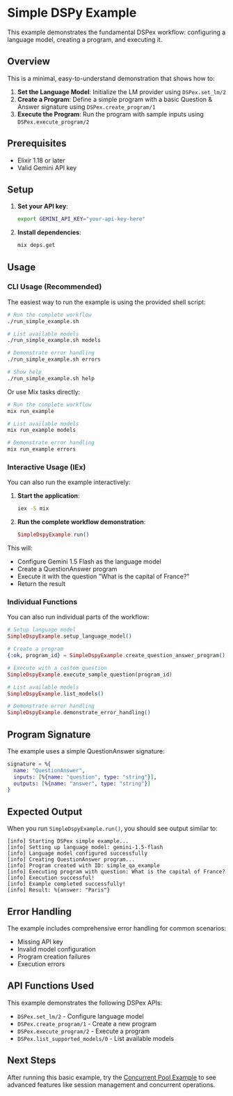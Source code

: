 # Simple DSPy Example

This example demonstrates the fundamental DSPex workflow: configuring a language model, creating a program, and executing it.

## Overview

This is a minimal, easy-to-understand demonstration that shows how to:

1. **Set the Language Model**: Initialize the LM provider using `DSPex.set_lm/2`
2. **Create a Program**: Define a simple program with a basic Question & Answer signature using `DSPex.create_program/1`
3. **Execute the Program**: Run the program with sample inputs using `DSPex.execute_program/2`

## Prerequisites

- Elixir 1.18 or later
- Valid Gemini API key

## Setup

1. **Set your API key**:
   ```bash
   export GEMINI_API_KEY="your-api-key-here"
   ```

2. **Install dependencies**:
   ```bash
   mix deps.get
   ```

## Usage

### CLI Usage (Recommended)

The easiest way to run the example is using the provided shell script:

```bash
# Run the complete workflow
./run_simple_example.sh

# List available models
./run_simple_example.sh models

# Demonstrate error handling
./run_simple_example.sh errors

# Show help
./run_simple_example.sh help
```

Or use Mix tasks directly:

```bash
# Run the complete workflow
mix run_example

# List available models
mix run_example models

# Demonstrate error handling
mix run_example errors
```

### Interactive Usage (IEx)

You can also run the example interactively:

1. **Start the application**:
   ```bash
   iex -S mix
   ```

2. **Run the complete workflow demonstration**:
   ```elixir
   SimpleDspyExample.run()
   ```

This will:
- Configure Gemini 1.5 Flash as the language model
- Create a QuestionAnswer program
- Execute it with the question "What is the capital of France?"
- Return the result

### Individual Functions

You can also run individual parts of the workflow:

```elixir
# Setup language model
SimpleDspyExample.setup_language_model()

# Create a program
{:ok, program_id} = SimpleDspyExample.create_question_answer_program()

# Execute with a custom question
SimpleDspyExample.execute_sample_question(program_id)

# List available models
SimpleDspyExample.list_models()

# Demonstrate error handling
SimpleDspyExample.demonstrate_error_handling()
```

## Program Signature

The example uses a simple QuestionAnswer signature:

```elixir
signature = %{
  name: "QuestionAnswer",
  inputs: [%{name: "question", type: "string"}],
  outputs: [%{name: "answer", type: "string"}]
}
```

## Expected Output

When you run `SimpleDspyExample.run()`, you should see output similar to:

```
[info] Starting DSPex simple example...
[info] Setting up language model: gemini-1.5-flash
[info] Language model configured successfully
[info] Creating QuestionAnswer program...
[info] Program created with ID: simple_qa_example
[info] Executing program with question: What is the capital of France?
[info] Execution successful!
[info] Example completed successfully!
[info] Result: %{answer: "Paris"}
```

## Error Handling

The example includes comprehensive error handling for common scenarios:

- Missing API key
- Invalid model configuration
- Program creation failures
- Execution errors

## API Functions Used

This example demonstrates the following DSPex APIs:

- `DSPex.set_lm/2` - Configure language model
- `DSPex.create_program/1` - Create a new program
- `DSPex.execute_program/2` - Execute a program
- `DSPex.list_supported_models/0` - List available models

## Next Steps

After running this basic example, try the [Concurrent Pool Example](../concurrent_pool_example/) to see advanced features like session management and concurrent operations.